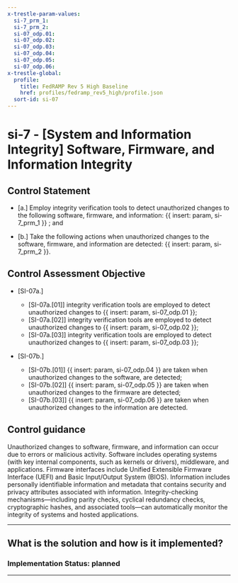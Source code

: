 ```yaml
---
x-trestle-param-values:
  si-7_prm_1:
  si-7_prm_2:
  si-07_odp.01:
  si-07_odp.02:
  si-07_odp.03:
  si-07_odp.04:
  si-07_odp.05:
  si-07_odp.06:
x-trestle-global:
  profile:
    title: FedRAMP Rev 5 High Baseline
    href: profiles/fedramp_rev5_high/profile.json
  sort-id: si-07
---
```


# si-7 - \[System and Information Integrity\] Software, Firmware, and Information Integrity

## Control Statement

- \[a.\] Employ integrity verification tools to detect unauthorized changes to the following software, firmware, and information: {{ insert: param, si-7_prm_1 }} ; and

- \[b.\] Take the following actions when unauthorized changes to the software, firmware, and information are detected: {{ insert: param, si-7_prm_2 }}.

## Control Assessment Objective

- \[SI-07a.\]

  - \[SI-07a.[01]\] integrity verification tools are employed to detect unauthorized changes to {{ insert: param, si-07_odp.01 }};
  - \[SI-07a.[02]\] integrity verification tools are employed to detect unauthorized changes to {{ insert: param, si-07_odp.02 }};
  - \[SI-07a.[03]\] integrity verification tools are employed to detect unauthorized changes to {{ insert: param, si-07_odp.03 }};

- \[SI-07b.\]

  - \[SI-07b.[01]\] {{ insert: param, si-07_odp.04 }} are taken when unauthorized changes to the software, are detected;
  - \[SI-07b.[02]\] {{ insert: param, si-07_odp.05 }} are taken when unauthorized changes to the firmware are detected;
  - \[SI-07b.[03]\] {{ insert: param, si-07_odp.06 }} are taken when unauthorized changes to the information are detected.

## Control guidance

Unauthorized changes to software, firmware, and information can occur due to errors or malicious activity. Software includes operating systems (with key internal components, such as kernels or drivers), middleware, and applications. Firmware interfaces include Unified Extensible Firmware Interface (UEFI) and Basic Input/Output System (BIOS). Information includes personally identifiable information and metadata that contains security and privacy attributes associated with information. Integrity-checking mechanisms—including parity checks, cyclical redundancy checks, cryptographic hashes, and associated tools—can automatically monitor the integrity of systems and hosted applications.

______________________________________________________________________

## What is the solution and how is it implemented?

<!-- For implementation status enter one of: implemented, partial, planned, alternative, not-applicable -->

<!-- Note that the list of rules under ### Rules: is read-only and changes will not be captured after assembly to JSON -->
<!-- Add control implementation description here for control: si-7 -->

### Implementation Status: planned

______________________________________________________________________
